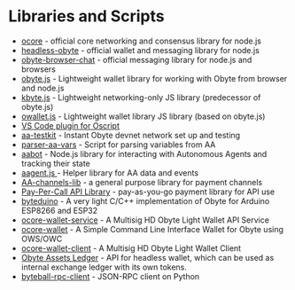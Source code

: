 # Libraries and Scripts

* [ocore](https://github.com/byteball/ocore) - official core networking and consensus library for node.js
* [headless-obyte](https://github.com/byteball/headless-obyte) - official wallet and messaging library for node.js
* [obyte-browser-chat](https://github.com/byteball/obyte-browser-chat) - official messaging library for node.js and browsers
* [obyte.js](https://obytejs.com) - Lightweight wallet library for working with Obyte from browser and node.js
* [kbyte.js](https://bonustrack.gitbook.io/kbyte/) - Lightweight networking-only JS library (predecessor of obyte.js)
* [owallet.js](https://github.com/olabs-org/owallet.js) - Lightweight wallet library JS library (based on obyte.js)
* [VS Code plugin for Oscript](https://marketplace.visualstudio.com/items?itemName=obyte.oscript-vscode-plugin)
* [aa-testkit](https://github.com/valyakin/aa-testkit) - Instant Obyte devnet network set up and testing
* [parser-aa-vars](https://github.com/olabs-org/parser-aa-vars) - Script for parsing variables from AA
* [aabot](https://github.com/byteball/aabot) - Node.js library for interacting with Autonomous Agents and tracking their state
* [aagent.js ](https://github.com/olabs-org/aagent.js)- Helper library for AA data and events
* [AA-channels-lib](https://github.com/byteball/aa-channels-lib) - a general purpose library for payment channels
* [Pay-Per-Call API Library](https://github.com/byteball/pay-per-call-API) - pay-as-you-go payment library for API use
* [byteduino](https://github.com/Papabyte/byteduino) - A very light C/C++ implementation of Obyte for Arduino ESP8266 and ESP32
* [ocore-wallet-service](https://github.com/guantau/ocore-wallet-service) - A Multisig HD Obyte Light Wallet API Service
* [ocore-wallet](https://github.com/guantau/ocore-wallet) - A Simple Command Line Interface Wallet for Obyte using OWS/OWC
* [ocore-wallet-client](https://github.com/guantau/ocore-wallet-client) - A Multisig HD Obyte Light Wallet Client
* [Obyte Assets Ledger](https://github.com/byteball/obyte-assets-ledger) - API for headless wallet, which can be used as internal exchange ledger with its own tokens.
* [byteball-rpc-client](https://github.com/emre/byteball-rpc-client) - JSON-RPC client on Python
